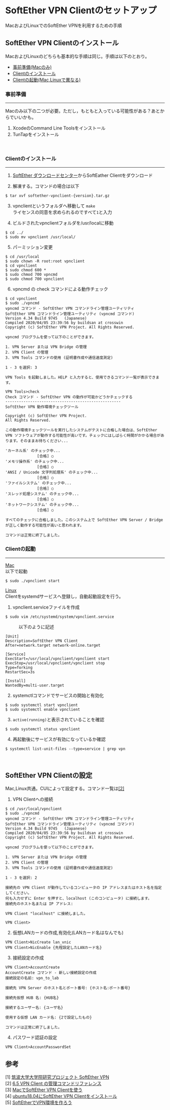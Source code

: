# SoftEther VPN Clientのセットアップ
MacおよびLinuxでのSoftEther VPNを利用するための手順

## SoftEther VPN Clientのインストール
MacおよびLinuxのどちらも基本的な手順は同じ。手順は以下のとおり。

- [事前準備(Macのみ)](#事前準備)
- [Clientのインストール](#Clientのインストール)
- [Clientの起動(Mac,Linuxで異なる)](#Clientの起動)

### 事前準備
***
Macのみ以下の二つが必要。ただし，もともと入っている可能性がある？あとからでいいかも。
1. XcodeのCommand Line Toolsをインストール
2. TunTapをインストール

<br>

### Clientのインストール
***
1. [SoftEther ダウンロードセンター](https://www.softether-download.com/ja.aspx?product=softether)からSoftEather Clientをダウンロード

2. 解凍する。コマンドの場合は以下
```
$ tar xvf softether-vpnclient-{version}.tar.gz
```

3. vpnclientというフォルダへ移動して `make`  
ライセンスの同意を求められるのですべて`1`と入力

4. ビルドされたvpnclientフォルダを/usr/localに移動
```
$ cd ../
$ sudo mv vpnclient /usr/local/
```

5. パーミッション変更
```
$ cd /usr/local
$ sudo chown -R root:root vpnclient
$ cd vpnclient
$ sudo chmod 600 *
$ sudo chmod 700 vpncmd
$ sudo chmod 700 vpnclient
```

6. vpncmd の check コマンドによる動作チェック
``` 
$ cd vpnclient
$ sudo ./vpncmd
vpncmd コマンド - SoftEther VPN コマンドライン管理ユーティリティ
SoftEther VPN コマンドライン管理ユーティリティ (vpncmd コマンド)
Version 4.34 Build 9745   (Japanese)
Compiled 2020/04/05 23:39:56 by buildsan at crosswin
Copyright (c) SoftEther VPN Project. All Rights Reserved.

vpncmd プログラムを使って以下のことができます。

1. VPN Server または VPN Bridge の管理
2. VPN Client の管理
3. VPN Tools コマンドの使用 (証明書作成や通信速度測定)

1 - 3 を選択: 3

VPN Tools を起動しました。HELP と入力すると、使用できるコマンド一覧が表示できます。

VPN Tools>check
Check コマンド - SoftEther VPN の動作が可能かどうかチェックする
---------------------------------------------------
SoftEther VPN 動作環境チェックツール

Copyright (c) SoftEther VPN Project.
All Rights Reserved.

この動作環境チェックツールを実行したシステムがテストに合格した場合は、SoftEther VPN ソフトウェアが動作する可能性が高いです。チェックにはしばらく時間がかかる場合があります。そのままお待ちください...

'カーネル系' のチェック中...
              [合格] ○
'メモリ操作系' のチェック中...
              [合格] ○
'ANSI / Unicode 文字列処理系' のチェック中...
              [合格] ○
'ファイルシステム' のチェック中...
              [合格] ○
'スレッド処理システム' のチェック中...
              [合格] ○
'ネットワークシステム' のチェック中...
              [合格] ○

すべてのチェックに合格しました。このシステム上で SoftEther VPN Server / Bridge が正しく動作する可能性が高いと思われます。

コマンドは正常に終了しました。
```

### Clientの起動
***
<u>Mac</u>  
以下で起動
```
$ sudo ./vpnclient start
```

<u>Linux</u>  
Clientをsystemdサービスへ登録し，自動起動設定を行う。  

1. vpnclient.serviceファイルを作成
```
$ sudo vim /etc/systemd/system/vpnclient.service
```
&emsp;&emsp;&emsp;以下のように記述
```
[Unit]
Description=SoftEther VPN Client
After=network.target network-online.target

[Service]
ExecStart=/usr/local/vpnclient/vpnclient start
ExecStop=/usr/local/vpnclient/vpnclient stop
Type=forking
RestartSec=3s

[Install]
WantedBy=multi-user.target
```

2. systemctlコマンドでサービスの開始と有効化
```
$ sudo systemctl start vpnclient
$ sudo systemctl enable vpnclient
```

3. `active(running)`と表示されていることを確認
```
$ sudo systemctl status vpnclient
```

4. 再起動後にサービスが有効になっているか確認
```
$ systemctl list-unit-files --type=service | grep vpn
```

<br>

## SoftEther VPN Clientの設定
Mac,Linux共通。CUIによって設定する。コマンド一覧は[[2]](https://ja.softether.org/4-docs/1-manual/6/6.5)

1. VPN Clientへの接続
```
$ cd /usr/local/vpnclient
$ sudo ./vpncmd
vpncmd コマンド - SoftEther VPN コマンドライン管理ユーティリティ
SoftEther VPN コマンドライン管理ユーティリティ (vpncmd コマンド)
Version 4.34 Build 9745   (Japanese)
Compiled 2020/04/05 23:39:56 by buildsan at crosswin
Copyright (c) SoftEther VPN Project. All Rights Reserved.

vpncmd プログラムを使って以下のことができます。

1. VPN Server または VPN Bridge の管理
2. VPN Client の管理
3. VPN Tools コマンドの使用 (証明書作成や通信速度測定)

1 - 3 を選択: 2

接続先の VPN Client が動作しているコンピュータの IP アドレスまたはホスト名を指定してください。
何も入力せずに Enter を押すと、localhost (このコンピュータ) に接続します。
接続先のホスト名または IP アドレス: 

VPN Client "localhost" に接続しました。

VPN Client>
```

2. 仮想LANカードの作成,有効化(LANカード名はなんでも)
```
VPN Client>NicCreate lan_vnic
VPN Client>NicEnable {先程設定したLANカード名}
```

3. 接続設定の作成
```
VPN Client>AccountCreate
AccountCreate コマンド - 新しい接続設定の作成
接続設定の名前: vpn_to_lab

接続先 VPN Server のホスト名とポート番号: {ホスト名:ポート番号}

接続先仮想 HUB 名: {HUB名}

接続するユーザー名: {ユーザ名}

使用する仮想 LAN カード名: {2で設定したもの}

コマンドは正常に終了しました。
```

4. パスワード認証の設定
```
VPN Client>AccountPasswordSet
```

## 参考
[1] [筑波大学大学院研究プロジェクト SoftEther VPN](https://ja.softether.org/)  
[2] [6.5 VPN Client の管理コマンドリファレンス](https://ja.softether.org/4-docs/1-manual/6/6.5)  
[3] [MacでSoftEther VPN Clientを使う](https://qiita.com/ask/items/9ff1529d228ec093aa07)  
[4] [ubuntu18.04にSoftEther VPN Clientをインストール](https://qiita.com/atomyah/items/0edda0c93a4147381aa5)  
[5] [SoftEtherでVPN環境を作ろう](https://www.linuxmania.jp/softether-vpn.html)
